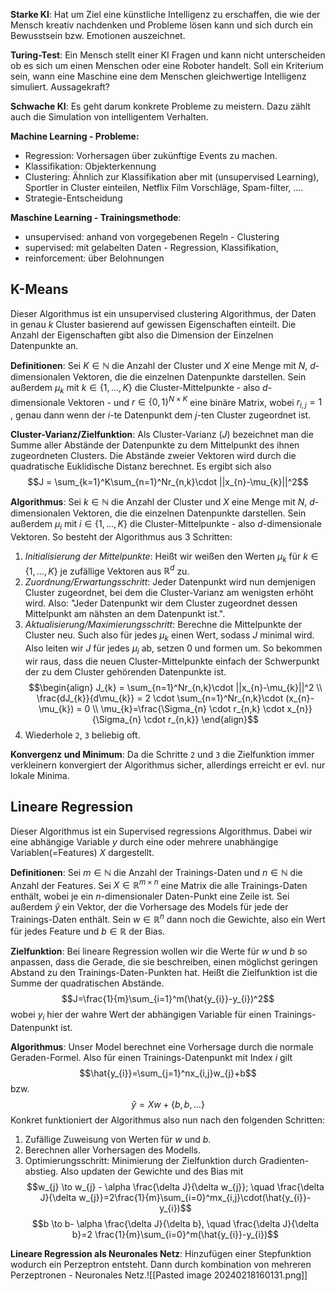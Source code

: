 **Starke KI**: Hat um Ziel eine künstliche Intelligenz zu erschaffen, die wie der Mensch kreativ nachdenken und Probleme lösen kann und sich durch ein Bewusstsein bzw. Emotionen auszeichnet.

**Turing-Test**: Ein Mensch stellt einer KI Fragen und kann nicht unterscheiden ob es sich um einen Menschen oder eine Roboter handelt. Soll ein Kriterium sein, wann eine Maschine eine dem Menschen gleichwertige Intelligenz simuliert. Aussagekraft?

**Schwache KI**: Es geht darum konkrete Probleme zu meistern. Dazu zählt auch die Simulation von intelligentem Verhalten. 

**Machine Learning - Probleme:**
- Regression: Vorhersagen über zukünftige Events zu machen.
- Klassifikation: Objekterkennung
- Clustering: Ähnlich zur Klassifikation aber mit (unsupervised Learning), Sportler in Cluster einteilen, Netflix Film Vorschläge, Spam-filter, ....
- Strategie-Entscheidung

**Maschine Learning - Trainingsmethode**:
- unsupervised: anhand von vorgegebenen Regeln - Clustering
- supervised: mit gelabelten Daten - Regression, Klassifikation, 
- reinforcement: über Belohnungen

## K-Means
Dieser Algorithmus ist ein unsupervised clustering Algorithmus, der Daten in genau $k$ Cluster basierend auf gewissen Eigenschaften einteilt. Die Anzahl der Eigenschaften gibt also die Dimension der Einzelnen Datenpunkte an.

**Definitionen**: Sei $K \in \mathbb{N}$ die Anzahl der Cluster und $X$ eine Menge mit $N$, $d$-dimensionalen Vektoren, die die einzelnen Datenpunkte darstellen. Sein außerdem $\mu_{k}$ mit $k \in \{ 1,\dots,K \}$ die Cluster-Mittelpunkte - also $d$-dimensionale Vektoren - und $r \in \{ 0,1 \}^{N \times K}$ eine binäre Matrix, wobei $r_{i,j}= 1$ , genau dann wenn der $i$-te Datenpunkt dem $j$-ten Cluster zugeordnet ist.

**Cluster-Varianz/Zielfunktion**: Als Cluster-Varianz ($J$) bezeichnet man die Summe aller Abstände der Datenpunkte zu dem Mittelpunkt des ihnen zugeordneten Clusters. Die Abstände zweier Vektoren wird durch die quadratische Euklidische Distanz berechnet. Es ergibt sich also 
$$J = \sum_{k=1}^K\sum_{n=1}^Nr_{n,k}\cdot ||x_{n}-\mu_{k}||^2$$

**Algorithmus**: Sei $k \in \mathbb{N}$ die Anzahl der Cluster und $X$ eine Menge mit $N$, $d$-dimensionalen Vektoren, die die einzelnen Datenpunkte darstellen. Sein außerdem $\mu_{i}$ mit $i \in \{ 1,\dots,K \}$ die Cluster-Mittelpunkte - also $d$-dimensionale Vektoren. So besteht der Algorithmus aus 3 Schritten:
1) *Initialisierung der Mittelpunkte*: Heißt wir weißen den Werten $\mu_{k}$ für $k \in \{ 1,\dots,K \}$ je zufällige Vektoren aus $\mathbb{R}^d$ zu.
2) *Zuordnung/Erwartungsschritt*: Jeder Datenpunkt wird nun demjenigen Cluster zugeordnet, bei dem die Cluster-Varianz am wenigsten erhöht wird. Also: "Jeder Datenpunkt wir dem Cluster zugeordnet dessen Mittelpunkt am nähsten an dem Datenpunkt ist.".
3) *Aktualisierung/Maximierungsschritt*: Berechne die Mittelpunkte der Cluster neu. Such also für jedes $\mu_{k}$ einen Wert, sodass $J$ minimal wird. Also leiten wir $J$ für jedes $\mu_{i}$ ab, setzen 0 und formen um. So bekommen wir raus, dass die neuen Cluster-Mittelpunkte einfach der Schwerpunkt der zu dem Cluster gehörenden Datenpunkte ist.
   $$\begin{align}
J_{k} = \sum_{n=1}^Nr_{n,k}\cdot ||x_{n}-\mu_{k}||^2 \\
\frac{dJ_{k}}{d\mu_{k}} = 2 \cdot \sum_{n=1}^Nr_{n,k}\cdot (x_{n}-\mu_{k}) = 0 \\
\mu_{k}=\frac{\Sigma_{n} \cdot r_{n,k} \cdot x_{n}}{\Sigma_{n} \cdot r_{n,k}}
\end{align}$$
4) Wiederhole `2`, `3` beliebig oft.

**Konvergenz und Minimum**: Da die Schritte `2` und `3` die Zielfunktion immer verkleinern konvergiert der Algorithmus sicher, allerdings erreicht er evl. nur lokale Minima.

## Lineare Regression
Dieser Algorithmus ist ein Supervised regressions Algorithmus. Dabei wir eine abhängige Variable $y$ durch eine oder mehrere unabhängige Variablen(=Features) $X$ dargestellt. 

**Definitionen**: Sei $m \in \mathbb{N}$ die Anzahl der Trainings-Daten und $n \in \mathbb{N}$ die Anzahl der Features. Sei $X \in \mathbb{R}^{m \times n}$ eine Matrix die alle Trainings-Daten enthält, wobei je ein $n$-dimensionaler Daten-Punkt eine Zeile ist. Sei außerdem $\hat{y}$ ein Vektor, der die Vorhersage des Models für jede der Trainings-Daten enthält. Sein $w \in \mathbb{R}^n$ dann noch die Gewichte, also ein Wert für jedes Feature und $b \in \mathbb{R}$ der Bias.

**Zielfunktion**: Bei lineare Regression wollen wir die Werte für $w$ und $b$ so anpassen, dass die Gerade, die sie beschreiben, einen möglichst geringen Abstand zu den Trainings-Daten-Punkten hat. Heißt die Zielfunktion ist die Summe der quadratischen Abstände.
$$J=\frac{1}{m}\sum_{i=1}^m(\hat{y_{i}}-y_{i})^2$$
wobei $y_{i}$ hier der wahre Wert der abhängigen Variable für einen Trainings-Datenpunkt ist.


**Algorithmus**: Unser Model berechnet eine Vorhersage durch die normale Geraden-Formel. Also für einen Trainings-Datenpunkt mit Index $i$ gilt 
$$\hat{y_{i}}=\sum_{j=1}^nx_{i,j}w_{j}+b$$
bzw. 
$$\hat{y}=Xw+\{ b,b, \dots \}$$
Konkret funktioniert der Algorithmus also nun nach den folgenden Schritten:
1) Zufällige Zuweisung von Werten für $w$ und $b$.
2) Berechnen aller Vorhersagen des Modells. 
3) Optimierungsschritt: Minimierung der Zielfunktion durch Gradienten-abstieg. Also updaten der Gewichte und des Bias mit 
$$w_{j} \to w_{j} - \alpha \frac{\delta J}{\delta w_{j}}; \quad \frac{\delta J}{\delta w_{j}}=2\frac{1}{m}\sum_{i=0}^mx_{i,j}\cdot(\hat{y_{i}}-y_{i})$$
$$b \to b- \alpha \frac{\delta J}{\delta b}, \quad \frac{\delta J}{\delta b}=2 \frac{1}{m}\sum_{i=0}^m(\hat{y_{i}}-y_{i})$$

**Lineare Regression als Neuronales Netz**: Hinzufügen einer Stepfunktion wodurch ein Perzeptron entsteht. Dann durch kombination von mehreren Perzeptronen - Neuronales Netz.![[Pasted image 20240218160131.png]]
